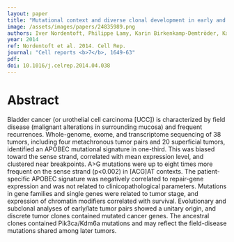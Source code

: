 ```yaml
---
layout: paper
title: "Mutational context and diverse clonal development in early and late bladder cancer."
image: /assets/images/papers/24835989.png
authors: Iver Nordentoft, Philippe Lamy, Karin Birkenkamp-Demtröder, Karey Shumansky, Søren Vang, Henrik Hornshøj, Malene Juul, Palle Villesen, Jakob Hedegaard, Andrew Roth, Kasper Thorsen, Søren Høyer, Michael Borre, Thomas Reinert, Niels Fristrup, Lars Dyrskjøt, Sohrab Shah, Jakob Skou Pedersen, Torben F Ørntoft
year: 2014
ref: Nordentoft et al. 2014. Cell Rep.
journal: "Cell reports <b>7</b>, 1649-63"
pdf: 
doi: 10.1016/j.celrep.2014.04.038
---
```


# Abstract

Bladder cancer (or urothelial cell carcinoma [UCC]) is characterized by field disease (malignant alterations in surrounding mucosa) and frequent recurrences. Whole-genome, exome, and transcriptome sequencing of 38 tumors, including four metachronous tumor pairs and 20 superficial tumors, identified an APOBEC mutational signature in one-third. This was biased toward the sense strand, correlated with mean expression level, and clustered near breakpoints. A>G mutations were up to eight times more frequent on the sense strand (p<0.002) in [ACG]AT contexts. The patient-specific APOBEC signature was negatively correlated to repair-gene expression and was not related to clinicopathological parameters. Mutations in gene families and single genes were related to tumor stage, and expression of chromatin modifiers correlated with survival. Evolutionary and subclonal analyses of early/late tumor pairs showed a unitary origin, and discrete tumor clones contained mutated cancer genes. The ancestral clones contained Pik3ca/Kdm6a mutations and may reflect the field-disease mutations shared among later tumors.

